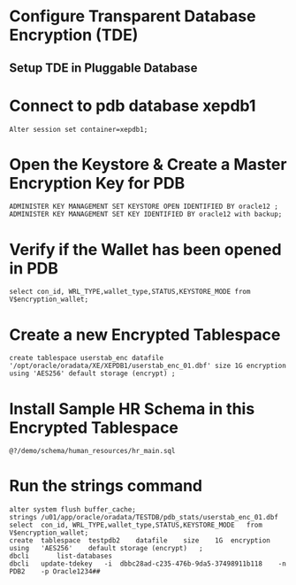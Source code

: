 # Configure Transparent Database Encryption (TDE)
## Setup TDE in Pluggable Database

# Connect to pdb database xepdb1
```
Alter session set container=xepdb1;
```
# Open the Keystore & Create a Master Encryption Key for PDB
```
ADMINISTER KEY MANAGEMENT SET KEYSTORE OPEN IDENTIFIED BY oracle12 ;
ADMINISTER KEY MANAGEMENT SET KEY IDENTIFIED BY oracle12 with backup;
```
# Verify if the Wallet has been opened in PDB 
```
select con_id, WRL_TYPE,wallet_type,STATUS,KEYSTORE_MODE from V$encryption_wallet;
```
# Create a new Encrypted Tablespace
```
create tablespace userstab_enc datafile '/opt/oracle/oradata/XE/XEPDB1/userstab_enc_01.dbf' size 1G encryption using 'AES256' default storage (encrypt) ;
```
# Install Sample HR Schema in this Encrypted Tablespace
```
@?/demo/schema/human_resources/hr_main.sql 
```
# Run the strings command
```
alter system flush buffer_cache;
strings /u01/app/oracle/oradata/TESTDB/pdb_stats/userstab_enc_01.dbf
select	con_id,	WRL_TYPE,wallet_type,STATUS,KEYSTORE_MODE	from	V$encryption_wallet;
create	tablespace	testpdb2	datafile	size	1G	encryption	using	'AES256'	default	storage	(encrypt)	;
dbcli		list-databases
dbcli	update-tdekey	-i	dbbc28ad-c235-476b-9da5-37498911b118	-n	PDB2	-p Oracle1234##
```



